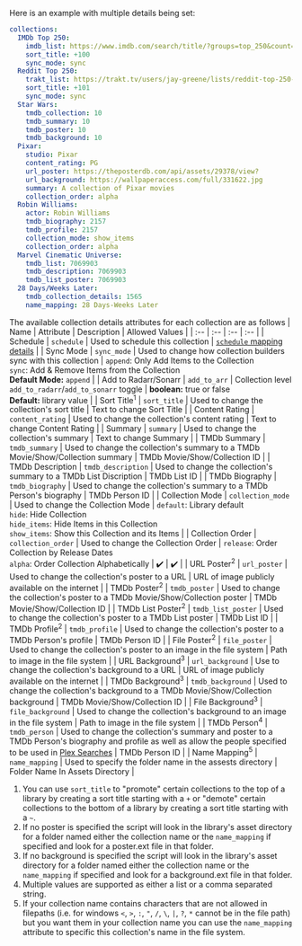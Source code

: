 Here is an example with multiple details being set:
```yaml
collections:
  IMDb Top 250:
    imdb_list: https://www.imdb.com/search/title/?groups=top_250&count=25
    sort_title: +100
    sync_mode: sync
  Reddit Top 250:
    trakt_list: https://trakt.tv/users/jay-greene/lists/reddit-top-250-2019-edition
    sort_title: +101
    sync_mode: sync
  Star Wars:
    tmdb_collection: 10
    tmdb_summary: 10
    tmdb_poster: 10
    tmdb_background: 10
  Pixar:
    studio: Pixar
    content_rating: PG
    url_poster: https://theposterdb.com/api/assets/29378/view?
    url_background: https://wallpaperaccess.com/full/331622.jpg
    summary: A collection of Pixar movies
    collection_order: alpha
  Robin Williams:
    actor: Robin Williams
    tmdb_biography: 2157
    tmdb_profile: 2157
    collection_mode: show_items
    collection_order: alpha
  Marvel Cinematic Universe:
    tmdb_list: 7069903
    tmdb_description: 7069903
    tmdb_list_poster: 7069903
  28 Days/Weeks Later:
    tmdb_collection_details: 1565
    name_mapping: 28 Days-Weeks Later 
```

The available collection details attributes for each collection are as follows
| Name | Attribute | Description | Allowed Values |
| :-- | :-- | :-- | :-- |
| Schedule | `schedule` | Used to schedule this collection | [`schedule` mapping details](https://github.com/meisnate12/Plex-Meta-Manager/wiki/Schedule-Attribute) | 
| Sync Mode | `sync_mode` | Used to change how collection builders sync with this collection | `append`: Only Add Items to the Collection<br>`sync`: Add & Remove Items from the Collection<br>**Default Mode:** `append` |
| Add to Radarr/Sonarr | `add_to_arr` | Collection level `add_to_radarr`/`add_to_sonarr` toggle | **boolean:** true or false<br>**Default:** library value |
| Sort Title<sup>1</sup> | `sort_title` | Used to change the collection's sort title | Text to change Sort Title |
| Content Rating | `content_rating` | Used to change the collection's content rating | Text to change Content Rating |
| Summary | `summary` | Used to change the collection's summary | Text to change Summary |
| TMDb Summary | `tmdb_summary` | Used to change the collection's summary to a TMDb Movie/Show/Collection summary | TMDb Movie/Show/Collection ID |
| TMDb Description | `tmdb_description` | Used to change the collection's summary to a TMDb List Discription | TMDb List ID |
| TMDb Biography | `tmdb_biography` | Used to change the collection's summary to a TMDb Person's biography | TMDb Person ID |
| Collection Mode | `collection_mode` | Used to change the Collection Mode | `default`: Library default<br>`hide`: Hide Collection<br>`hide_items`: Hide Items in this Collection<br>`show_items`: Show this Collection and its Items |
| Collection Order | `collection_order` | Used to change the Collection Order | `release`: Order Collection by Release Dates<br>`alpha`: Order Collection Alphabetically | :heavy_check_mark: | :heavy_check_mark: |
| URL Poster<sup>2</sup> | `url_poster` | Used to change the collection's poster to a URL | URL of image publicly available on the internet |
| TMDb Poster<sup>2</sup> | `tmdb_poster` | Used to change the collection's poster to a TMDb Movie/Show/Collection poster | TMDb Movie/Show/Collection ID | 
| TMDb List Poster<sup>2</sup> | `tmdb_list_poster` | Used to change the collection's poster to a TMDb List poster | TMDb List ID | 
| TMDb Profile<sup>2</sup> | `tmdb_profile` | Used to change the collection's poster to a TMDb Person's profile | TMDb Person ID | 
| File Poster<sup>2</sup> | `file_poster` | Used to change the collection's poster to an image in the file system | Path to image in the file system |
| URL Background<sup>3</sup> | `url_background` | Use to change the collection's background to a URL | URL of image publicly available on the internet |
| TMDb Background<sup>3</sup> | `tmdb_background` | Used to change the collection's background to a TMDb Movie/Show/Collection background | TMDb Movie/Show/Collection ID | 
| File Background<sup>3</sup> | `file_background` | Used to change the collection's background to an image in the file system | Path to image in the file system |
| TMDb Person<sup>4</sup> | `tmdb_person` | Used to change the collection's summary and poster to a TMDb Person's biography and profile as well as allow the people specified to be used in [Plex Searches](https://github.com/meisnate12/Plex-Meta-Manager/wiki/Plex-Builders#plex-search) | TMDb Person ID |
| Name Mapping<sup>5</sup> | `name_mapping` | Used to specify the folder name in the assests directory | Folder Name In Assets Directory |

1. You can use `sort_title` to "promote" certain collections to the top of a library by creating a sort title starting with a `+` or "demote" certain collections to the bottom of a library by creating a sort title starting with a `~`.
2. If no poster is specified the script will look in the library's asset directory for a folder named either the collection name or the `name_mapping` if specified and look for a poster.ext file in that folder.
3. If no background is specified the script will look in the library's asset directory for a folder named either the collection name or the `name_mapping` if specified and look for a background.ext file in that folder.
4. Multiple values are supported as either a list or a comma separated string.
5. If your collection name contains characters that are not allowed in filepaths (i.e. for windows `<`, `>`, `:`, `"`, `/`, `\`, `|`, `?`, `*` cannot be in the file path) but you want them in your collection name you can use the `name_mapping` attribute to specific this collection's name in the file system.